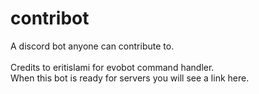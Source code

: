 # contribot
A discord bot anyone can contribute to.<br/><br/>
Credits to eritislami for evobot command handler.
<br/>
When this bot is ready for servers you will see a link here.
